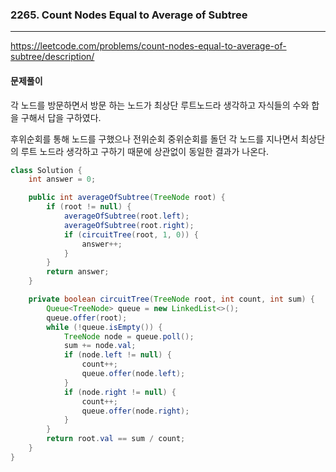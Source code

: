 ### 2265. Count Nodes Equal to Average of Subtree

---
https://leetcode.com/problems/count-nodes-equal-to-average-of-subtree/description/

#### 문제풀이

각 노드를 방문하면서 방문 하는 노드가 최상단 루트노드라 생각하고 자식들의 수와 합을 구해서 답을 구하였다.

후위순회를 통해 노드를 구했으나 전위순회 중위순회를 돌던 각 노드를 지나면서 최상단의 루트 노드라 생각하고 구하기 때문에 상관없이 동일한 결과가 나온다.

```java
class Solution {
    int answer = 0;

    public int averageOfSubtree(TreeNode root) {
        if (root != null) {
            averageOfSubtree(root.left);
            averageOfSubtree(root.right);
            if (circuitTree(root, 1, 0)) {
                answer++;
            }
        }
        return answer;
    }

    private boolean circuitTree(TreeNode root, int count, int sum) {
        Queue<TreeNode> queue = new LinkedList<>();
        queue.offer(root);
        while (!queue.isEmpty()) {
            TreeNode node = queue.poll();
            sum += node.val;
            if (node.left != null) {
                count++;
                queue.offer(node.left);
            }
            if (node.right != null) {
                count++;
                queue.offer(node.right);
            }
        }
        return root.val == sum / count;
    }
}
```

